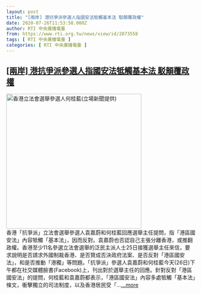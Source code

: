 ```yaml
---
layout: post
title: "[兩岸] 港抗爭派參選人指國安法牴觸基本法 駁顛覆政權"
date: 2020-07-26T11:53:58.000Z
author: RTI 中央廣播電臺
from: https://www.rti.org.tw/news/view/id/2073558
tags: [ RTI 中央廣播電臺 ]
categories: [ RTI 中央廣播電臺 ]
---
```

<!--1595764438000-->
[[兩岸] 港抗爭派參選人指國安法牴觸基本法 駁顛覆政權](https://www.rti.org.tw/news/view/id/2073558)
------

<div>
<img src="https://static.rti.org.tw/assets/thumbnails/2020/07/26/a083098d566882e6941518161b416bb8.png" width="360" alt="香港立法會選舉參選人何桂藍(立場新聞提供)" title="香港立法會選舉參選人何桂藍(立場新聞提供)"><br>香港「抗爭派」立法會選舉參選人袁嘉蔚和何桂藍回應選舉主任提問，指「港區國安法」內容牴觸「基本法」，因而反對。袁嘉蔚也否認自己主張分離香港，或推翻政權。香港至少11名參選立法會選舉的泛民主派人士25日接獲選舉主任來信，要求說明是否請求外國制裁香港、是否贊成否決政府法案、是否反對「港區國安法」，和是否推動「港獨」等問題。「抗爭派」參選人袁嘉蔚和何桂藍今天(26日)下午都在社交媒體臉書(Facebook)上，刊出對於選舉主任的回應。針對反對「港區國安法」的提問，何桂藍和袁嘉蔚都表示，「港區國安法」內容多處牴觸「基本法」條文，衝擊獨立的司法制度，以及香港居民受「...<a target="_blank" href="https://www.rti.org.tw/news/view/id/2073558">...more</a>
</div>
